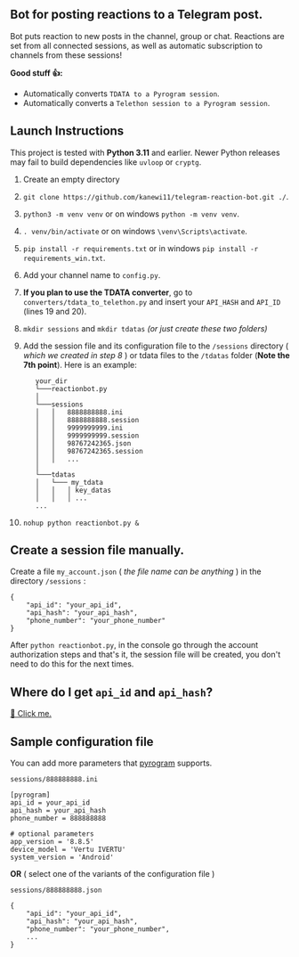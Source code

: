 ## Bot for posting reactions to a Telegram post.

Bot puts reaction to new posts in the channel, group or chat. Reactions are set from all connected sessions, as well as automatic subscription to channels from these sessions!

**Good stuff 👍:**
* Automatically converts `TDATA to a Pyrogram session`.
* Automatically converts a `Telethon session to a Pyrogram session`.

## Launch Instructions
This project is tested with **Python 3.11** and earlier. Newer Python releases
may fail to build dependencies like `uvloop` or `cryptg`.
1. Create an empty directory
2. `git clone https://github.com/kanewi11/telegram-reaction-bot.git ./`.
3. `python3 -m venv venv` or on windows `python -m venv venv`.
4. `. venv/bin/activate` or on windows `\venv\Scripts\activate`.
5. `pip install -r requirements.txt` or in windows `pip install -r requirements_win.txt`.
6. Add your channel name to `config.py`.
7. **If you plan to use the TDATA converter**, go to `converters/tdata_to_telethon.py` and insert your `API_HASH` and `API_ID` (lines 19 and 20).
8. `mkdir sessions` and `mkdir tdatas` _(or just create these two folders)_
9. Add the session file and its configuration file to the `/sessions` directory ( _which we created in step 8_ ) or tdata files to the `/tdatas` folder (**Note the 7th point**). 
Here is an example:

   ```
      your_dir
      └───reactionbot.py
      │
      └───sessions
      │   │   8888888888.ini
      │   │   8888888888.session
      │   │   9999999999.ini
      │   │   9999999999.session
      │   │   98767242365.json
      │   │   98767242365.session
      │   │   ...
      │
      └───tdatas
      │   └─── my_tdata
      │   │   │ key_datas
      │   │   │ ...
      ...
   ```
10. `nohup python reactionbot.py &`

## Create a session file manually.
Create a file `my_account.json` ( _the file name can be anything_ ) in the directory `/sessions` :
```
{
    "api_id": "your_api_id",
    "api_hash": "your_api_hash",
    "phone_number": "your_phone_number"
}
```

After `python reactionbot.py`, in the console go through the account authorization steps and that's it, the session file will be created, you don't need to do this for the next times.

## Where do I get `api_id` and `api_hash`?
[🔗 Click me.](https://my.telegram.org/auth)

## Sample configuration file
You can add more parameters that [pyrogram](https://github.com/pyrogram/pyrogram) supports.

`sessions/888888888.ini`
```
[pyrogram]
api_id = your_api_id
api_hash = your_api_hash
phone_number = 888888888

# optional parameters
app_version = '8.8.5'
device_model = 'Vertu IVERTU'
system_version = 'Android'
```

**OR** ( select one of the variants of the configuration file )

`sessions/888888888.json`
```
{
    "api_id": "your_api_id",
    "api_hash": "your_api_hash",
    "phone_number": "your_phone_number",
    ...
}
```

